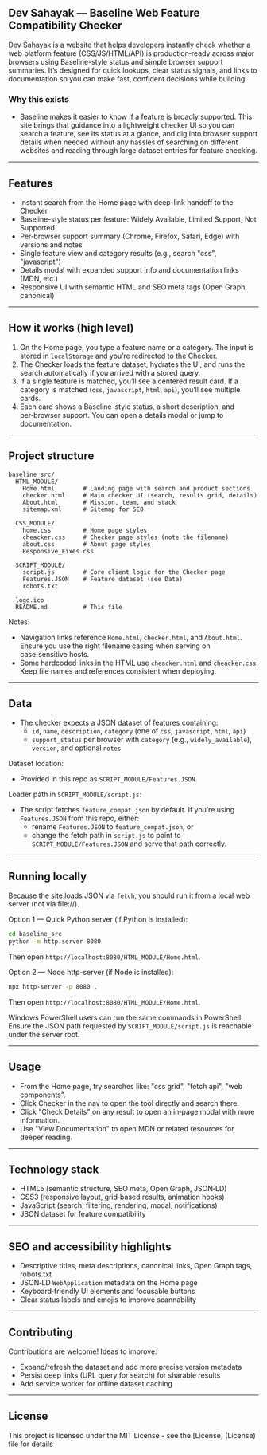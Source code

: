 ## Dev Sahayak — Baseline Web Feature Compatibility Checker

Dev Sahayak is a website that helps developers instantly check whether a web platform feature (CSS/JS/HTML/API) is production‑ready across major browsers using Baseline-style status and simple browser support summaries. It’s designed for quick lookups, clear status signals, and links to documentation so you can make fast, confident decisions while building.

### Why this exists
- Baseline makes it easier to know if a feature is broadly supported. This site brings that guidance into a lightweight checker UI so you can search a feature, see its status at a glance, and dig into browser support details when needed without any hassles of searching on different websites and reading through large dataset entries for feature checking.

---

## Features
- Instant search from the Home page with deep-link handoff to the Checker
- Baseline-style status per feature: Widely Available, Limited Support, Not Supported
- Per‑browser support summary (Chrome, Firefox, Safari, Edge) with versions and notes
- Single feature view and category results (e.g., search "css", "javascript")
- Details modal with expanded support info and documentation links (MDN, etc.)
- Responsive UI with semantic HTML and SEO meta tags (Open Graph, canonical)

---

## How it works (high level)
1. On the Home page, you type a feature name or a category. The input is stored in `localStorage` and you’re redirected to the Checker.
2. The Checker loads the feature dataset, hydrates the UI, and runs the search automatically if you arrived with a stored query.
3. If a single feature is matched, you’ll see a centered result card. If a category is matched (`css`, `javascript`, `html`, `api`), you’ll see multiple cards.
4. Each card shows a Baseline-style status, a short description, and per‑browser support. You can open a details modal or jump to documentation.

---

## Project structure

```
baseline_src/
  HTML_MODULE/
    Home.html        # Landing page with search and product sections
    checker.html     # Main checker UI (search, results grid, details)
    About.html       # Mission, team, and stack
    sitemap.xml      # Sitemap for SEO

  CSS_MODULE/
    home.css         # Home page styles
    cheacker.css     # Checker page styles (note the filename)
    about.css        # About page styles
    Responsive_Fixes.css

  SCRIPT_MODULE/
    script.js        # Core client logic for the Checker page
    Features.JSON    # Feature dataset (see Data)
    robots.txt

  logo.ico
  README.md          # This file
```

Notes:
- Navigation links reference `Home.html`, `checker.html`, and `About.html`. Ensure you use the right filename casing when serving on case‑sensitive hosts.
- Some hardcoded links in the HTML use `cheacker.html` and `cheacker.css`. Keep file names and references consistent when deploying.

---

## Data
- The checker expects a JSON dataset of features containing:
  - `id`, `name`, `description`, `category` (one of `css`, `javascript`, `html`, `api`)
  - `support_status` per browser with `category` (e.g., `widely_available`), `version`, and optional `notes`

Dataset location:
- Provided in this repo as `SCRIPT_MODULE/Features.JSON`.

Loader path in `SCRIPT_MODULE/script.js`:
- The script fetches `feature_compat.json` by default. If you’re using `Features.JSON` from this repo, either:
  - rename `Features.JSON` to `feature_compat.json`, or
  - change the fetch path in `script.js` to point to `SCRIPT_MODULE/Features.JSON` and serve that path correctly.

---

## Running locally

Because the site loads JSON via `fetch`, you should run it from a local web server (not via file://).

Option 1 — Quick Python server (if Python is installed):
```bash
cd baseline_src
python -m http.server 8080
```
Then open `http://localhost:8080/HTML_MODULE/Home.html`.

Option 2 — Node http-server (if Node is installed):
```bash
npx http-server -p 8080 .
```
Then open `http://localhost:8080/HTML_MODULE/Home.html`.

Windows PowerShell users can run the same commands in PowerShell. Ensure the JSON path requested by `SCRIPT_MODULE/script.js` is reachable under the server root.

---

## Usage
- From the Home page, try searches like: "css grid", "fetch api", "web components".
- Click Checker in the nav to open the tool directly and search there.
- Click "Check Details" on any result to open an in‑page modal with more information.
- Use "View Documentation" to open MDN or related resources for deeper reading.

---

## Technology stack
- HTML5 (semantic structure, SEO meta, Open Graph, JSON‑LD)
- CSS3 (responsive layout, grid‑based results, animation hooks)
- JavaScript (search, filtering, rendering, modal, notifications)
- JSON dataset for feature compatibility

---

## SEO and accessibility highlights
- Descriptive titles, meta descriptions, canonical links, Open Graph tags, robots.txt
- JSON‑LD `WebApplication` metadata on the Home page
- Keyboard‑friendly UI elements and focusable buttons
- Clear status labels and emojis to improve scannability


---

## Contributing
Contributions are welcome! Ideas to improve:
- Expand/refresh the dataset and add more precise version metadata
- Persist deep links (URL query for search) for sharable results
- Add service worker for offline dataset caching

---

## License

This project is licensed under the MIT License - see the [License] (License) file for details


